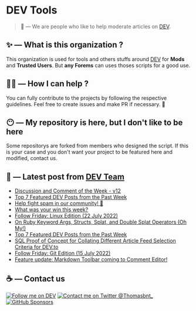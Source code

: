 # DEV Tools

> 🔧 — We are people who like to help moderate articles on [DEV](https://dev.to).

## ✨ — What is this organization ?

This organization is used for tools and others stuffs around [DEV](https://dev.to) for **Mods** and **Trusted Users**. But __any Forems__ can uses thoses scripts for a good use.


## 💪🏼 — How I can help ?

You can fully contribute to the projects by following the respective guidelines. Feel free to create issues and make PR if necessary. 🎉

## 😶 — My repository is here, but I don't like to be here

Some repositorys are forked from members who designed the script. If this is your case and you don't want your project to be featured here and modified, contact us.

## 📝 — Latest post from [DEV Team](https://dev.to/devteam)

<!-- BLOG-POST-LIST:START -->
- [Discussion and Comment of the Week - v12](https://dev.to/devteam/discussion-and-comment-of-the-week-v12-1jn5)
- [Top 7 Featured DEV Posts from the Past Week](https://dev.to/devteam/top-7-featured-dev-posts-from-the-past-week-2nie)
- [Help fight spam in our community! 🙌](https://dev.to/devteam/help-fight-spam-in-our-community-1ngb)
- [What was your win this week?](https://dev.to/devteam/what-was-your-win-this-week-296m)
- [Follow Friday: Linux Edition &lpar;22 July 2022&rpar;](https://dev.to/devteam/follow-friday-linux-edition-22-july-2022-1552)
- [On Ruby Keyword Args, Structs, Splat, and Double Splat Operators &lpar;Oh My!&rpar;](https://dev.to/devteam/on-ruby-keyword-args-structs-splat-and-double-splat-operators-oh-my-3icp)
- [Top 7 Featured DEV Posts from the Past Week](https://dev.to/devteam/top-7-featured-dev-posts-from-the-past-week-55p3)
- [SQL Proof of Concept for Collating Different Article Feed Selection Criteria for DEV.to](https://dev.to/devteam/sql-proof-of-concept-for-collating-different-article-feed-selection-criteria-for-devto-3810)
- [Follow Friday: Git Edition &lpar;15 July 2022&rpar;](https://dev.to/devteam/follow-friday-git-edition-15-july-2022-10i1)
- [Feature update: Markdown Toolbar coming to Comment Editor!](https://dev.to/devteam/feature-update-markdown-toolbar-coming-to-comment-editor-544o)
<!-- BLOG-POST-LIST:END -->


## ☕ — Contact us

[![Follow me on DEV](https://img.shields.io/badge/dev.to-%2308090A.svg?&style=for-the-badge&logo=dev.to&logoColor=white&alt=devto)](https://dev.to/thomasbnt)
[![Contact me on Twitter @Thomasbnt_](https://img.shields.io/badge/Contact%20me%20on%20Twitter-%231DA1F2.svg?&style=for-the-badge&logo=twitter&logoColor=white&alt=twitter)](https://twitter.com/messages/1142357270-1142357270?text=Hello,%20I%20contact%20you%20from%20devtotools%20&recipient_id=1142357270) [![GitHub Sponsors](https://img.shields.io/badge/Sponsor%20me-%23EA54AE.svg?&style=for-the-badge&logo=github-sponsors&logoColor=white)](https://github.com/sponsors/thomasbnt)


